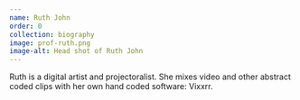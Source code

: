 ```yaml
---
name: Ruth John
order: 0
collection: biography
image: prof-ruth.png
image-alt: Head shot of Ruth John
---
```

Ruth is a digital artist and projectoralist. She mixes video and other abstract coded clips with her own hand coded software: Vixxrr.